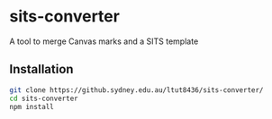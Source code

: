 # sits-converter

A tool to merge Canvas marks and a SITS template

## Installation

```bash
git clone https://github.sydney.edu.au/ltut8436/sits-converter/
cd sits-converter
npm install
```